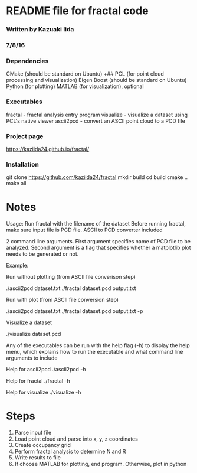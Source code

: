 # README file for fractal code 
### Written by Kazuaki Iida
### 7/8/16

### Dependencies
CMake (should be standard on Ubuntu) +##
PCL (for point cloud processing and visualization)
Eigen 
Boost (should be standard on Ubuntu)
Python (for plotting)
MATLAB (for visualization), optional 

### Executables
fractal - fractal analysis entry program 
visualize - visualize a dataset using PCL's native viewer
ascii2pcd - convert an ASCII point cloud to a PCD file

### Project page
https://kaziida24.github.io/fractal/

### Installation 
git clone https://github.com/kaziida24/fractal
mkdir build
cd build
cmake ..
make all

# Notes
Usage: Run fractal with the filename of the dataset 
Before running fractal, make sure input file is PCD file. ASCII to PCD converter included

2 command line arguments. First argument specifies name of PCD file to be analyzed. 
Second argument is a flag that specifies whether a matplotlib plot needs to be generated or not. 

Example: 

Run without plotting (from ASCII file converison step)

./ascii2pcd dataset.txt
./fractal dataset.pcd output.txt

Run with plot (from ASCII file conversion step)

./ascii2pcd dataset.txt
./fractal dataset.pcd output.txt -p 

Visualize a dataset

./visualize dataset.pcd 

Any of the executables can be run with the help flag (-h) to display the help menu, which explains
how to run the executable and what command line arguments to include 

Help for ascii2pcd
./ascii2pcd -h 

Help for fractal 
./fractal -h 

Help for visualize 
./visualize -h


# Steps
1. Parse input file 
2. Load point cloud and parse into x, y, z coordinates 
3. Create occupancy grid 
4. Perform fractal analysis to determine N and R
5. Write results to file 
6. If choose MATLAB for plotting, end program. Otherwise, plot in python 
